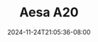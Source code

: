 --- 
title: "Aesa A20"
description: "download bokep Aesa A20 simontok full baru"
date: 2024-11-24T21:05:36-08:00
file_code: "3fvnwdvxgqoh"
draft: false
cover: "i13cd2sjjo4br4el.jpg"
tags: ["Aesa", "bokep-indo", "bokep-viral", "bokep-ig"]
length: 296
fld_id: "1483208"
foldername: "Aesa"
categories: ["Aesa"]
views: 0
---